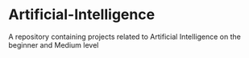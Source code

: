# Artificial-Intelligence
A repository containing projects related to Artificial Intelligence on the beginner and Medium level
